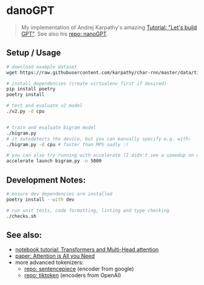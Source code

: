 # danoGPT
>My implementation of Andrej Karpathy's amazing [Tutorial: "Let's build GPT"](https://www.youtube.com/watch?v=kCc8FmEb1nY).  See also his [repo: nanoGPT](https://github.com/karpathy/nanoGPT/blob/master/model.py).

## Setup / Usage

````bash
# download example dataset
wget https://raw.githubusercontent.com/karpathy/char-rnn/master/data/tinyshakespeare/input.txt

# install dependencies (create virtualenv first if desired)
pip install poetry
poetry install
````

````bash
# test and evaluate v2 model
./v2.py -d cpu


# train and evaluate bigram model
./bigram.py
# it autodetects the device, but you can manually specify e.g. with:
./bigram.py -d cpu # faster than MPS sadly :(

# you can also try running with accelerate (I didn't see a speedup on macbook at least)
accelerate launch bigram.py -n 5000
````

## Development Notes:

````bash
# ensure dev dependencies are installed
poetry install --with dev

# run unit tests, code formatting, linting and type checking
./checks.sh
````

## See also:
* [notebook tutorial: Transformers and Multi-Head attention](https://uvadlc-notebooks.readthedocs.io/en/latest/tutorial_notebooks/tutorial6/Transformers_and_MHAttention.html)
* [paper: Attention is All you Need](https://proceedings.neurips.cc/paper_files/paper/2017/hash/3f5ee243547dee91fbd053c1c4a845aa-Abstract.html)
* more advanced tokenizers:
    * [repo: sentencepiece](https://github.com/google/sentencepiece) (encoder from google)
    * [repo: tiktoken](https://github.com/openai/tiktoken) (encoders from OpenAI)